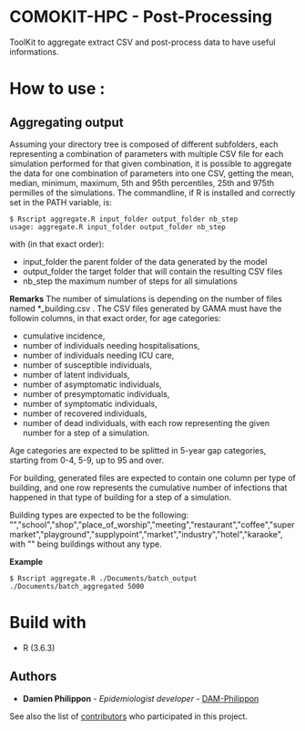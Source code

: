 # COMOKIT-HPC - Post-Processing
ToolKit to aggregate extract CSV and post-process data to have useful informations.

# How to use :

## Aggregating output

Assuming your directory tree is composed of different subfolders, each representing a combination of parameters with multiple CSV file for each simulation performed for that given combination, it is possible to aggregate the data for one combination of parameters into one CSV, getting the mean, median, minimum, maximum, 5th and 95th percentiles, 25th and 975th permilles of the simulations. The commandline, if R is installed and correctly set in the PATH variable, is: 

```
$ Rscript aggregate.R input_folder output_folder nb_step
usage: aggregate.R input_folder output_folder nb_step

```
with (in that exact order): 
* input_folder the parent folder of the data generated by the model
* output_folder the target folder that will contain the resulting CSV files
* nb_step the maximum number of steps for all simulations

**Remarks**
The number of simulations is depending on the number of files named \*_building.csv . The CSV files generated by GAMA must have the followin columns, in that exact order, for age categories: 
* cumulative incidence, 
* number of individuals needing hospitalisations, 
* number of individuals needing ICU care, 
* number of susceptible individuals, 
* number of latent individuals, 
* number of asymptomatic individuals, 
* number of presymptomatic individuals, 
* number of symptomatic individuals, 
* number of recovered individuals, 
* number of dead individuals,
with each row representing the given number for a step of a simulation.

Age categories are expected to be splitted in 5-year gap categories, starting from 0-4, 5-9, up to 95 and over. 

For building, generated files are expected to contain one column per type of building, and one row represents the cumulative number of infections that happened in that type of building for a step of a simulation. 

Building types are expected to be the following:
"","school","shop","place_of_worship","meeting","restaurant","coffee","supermarket","playground","supplypoint","market","industry","hotel","karaoke", 
with "" being buildings without any type. 

**Example**
```
$ Rscript aggregate.R ./Documents/batch_output ./Documents/batch_aggregated 5000
```

# Build with
- R (3.6.3)

## Authors

* **Damien Philippon** - *Epidemiologist developer* - [DAM-Philippon](https://github.com/DAM-Philippon)

See also the list of [contributors](https://github.com/orgs/COMOKIT/people) who participated in this project.